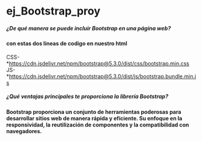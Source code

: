 # ej_Bootstrap_proy

##### ¿De qué manera se puede incluir Bootstrap en una página web?

#### con estas dos lineas de codigo en nuestro html
  CSS- *https://cdn.jsdelivr.net/npm/bootstrap@5.3.0/dist/css/bootstrap.min.css
   JS- *https://cdn.jsdelivr.net/npm/bootstrap@5.3.0/dist/js/bootstrap.bundle.min.js

   ##### ¿Qué ventajas principales te proporciona la librería Bootstrap?

   #### Bootstrap  proporciona un conjunto de herramientas poderosas para desarrollar sitios web de manera rápida y eficiente. Su enfoque en la responsividad, la reutilización de componentes y la compatibilidad con navegadores. 
